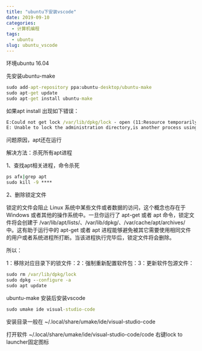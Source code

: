 ```yaml
---
title: "ubuntu下安装vscode"
date: 2019-09-10
categories:
  - 计算机编程
tags:
  - ubuntu
slug: ubuntu_vscode
---
```


环境ubuntu 16.04

先安装ubuntu-make
```cmd
sudo add-apt-repository ppa:ubuntu-desktop/ubuntu-make
sudo apt-get update
sudo apt-get install ubuntu-make
```
如果apt install 出现如下错误：
```cmd
E:Could not get lock /var/lib/dpkg/lock - open (11:Resource temporarily unavailable)
E: Unable to lock the administration directory,is another process using it?
```
问题原因，apt还在运行

解决方法：杀死所有apt进程

1、查找apt相关进程，命令杀死
```cmd
ps afx|grep apt
sudo kill -9 ****
```
2、删除锁定文件

锁定的文件会阻止 Linux 系统中某些文件或者数据的访问，这个概念也存在于 Windows 或者其他的操作系统中。一旦你运行了 apt-get 或者 apt 命令，锁定文件将会创建于 /var/lib/apt/lists/、/var/lib/dpkg/、/var/cache/apt/archives/ 中。这有助于运行中的 apt-get 或者 apt 进程能够避免被其它需要使用相同文件的用户或者系统进程所打断。当该进程执行完毕后，锁定文件将会删除。

所以：

1：移除对应目录下的锁文件：2：强制重新配置软件包：3：更新软件包源文件：
```cmd
sudo rm /var/lib/dpkg/lock
sudo dpkg --configure -a
sudo apt update
```
ubuntu-make 安装后安装vscode

```cmd
sudo umake ide visual-studio-code
```
安装目录一般在 ~/.local/share/umake/ide/visual-studio-code

打开软件
~/.local/share/umake/ide/visual-studio-code/code
右键lock to launcher固定图标

